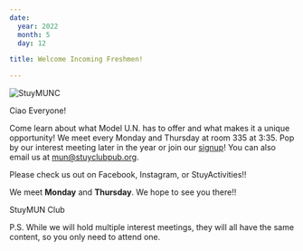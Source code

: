 ```yaml
---
date:
  year: 2022
  month: 5
  day: 12

title: Welcome Incoming Freshmen!

---
```


![StuyMUNC]("https://www.stuymun.org/public/img/StuyMUN2022.JPG")

Ciao Everyone!

Come learn about what Model U.N. has to offer and what makes it a unique opportunity! We meet every Monday and Thursday at room 335 at 3:35. Pop by our interest meeting later in the year or join our [signup](https://docs.google.com/forms/d/e/1FAIpQLSfQoSPUPf_JA6-6WPtapy4-z4lYwM4fAu3PcPXtFJ8CQAWbWQ/viewform)! You can also email us at mun@stuyclubpub.org.

Please check us out on Facebook, Instagram, or StuyActivities!!

We meet **Monday** and **Thursday**. We hope to see you there!!

StuyMUN Club

P.S. While we will hold multiple interest meetings, they will all have the same content, so you only need to attend one.
